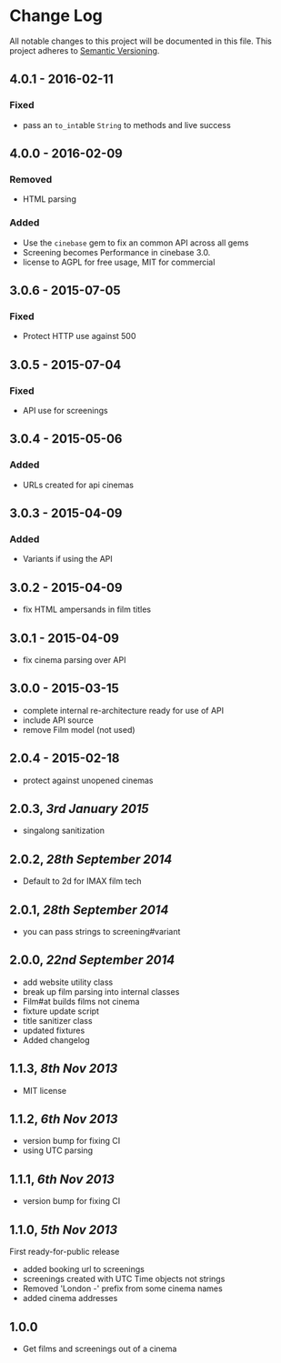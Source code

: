 # Change Log
All notable changes to this project will be documented in this file.
This project adheres to [Semantic Versioning](http://semver.org/).

## 4.0.1 - 2016-02-11

### Fixed
- pass an `to_int`able `String` to methods and live success

## 4.0.0 - 2016-02-09

### Removed
- HTML parsing

### Added
- Use the `cinebase` gem to fix an common API across all gems
- Screening becomes Performance in cinebase 3.0.
- license to AGPL for free usage, MIT for commercial

## 3.0.6 - 2015-07-05

### Fixed
- Protect HTTP use against 500

## 3.0.5 - 2015-07-04

### Fixed
- API use for screenings

## 3.0.4 - 2015-05-06

### Added
- URLs created for api cinemas

## 3.0.3 - 2015-04-09

### Added
- Variants if using the API

## 3.0.2 - 2015-04-09

- fix HTML ampersands in film titles

## 3.0.1 - 2015-04-09

- fix cinema parsing over API

## 3.0.0 - 2015-03-15

- complete internal re-architecture ready for use of API
- include API source
- remove Film model (not used)

## 2.0.4 - 2015-02-18

- protect against unopened cinemas

## 2.0.3, _3rd January 2015_

- singalong sanitization

## 2.0.2, _28th September 2014_

- Default to 2d for IMAX film tech

## 2.0.1, _28th September 2014_

- you can pass strings to screening#variant

## 2.0.0, _22nd September 2014_

- add website utility class
- break up film parsing into internal classes
- Film#at builds films not cinema
- fixture update script
- title sanitizer class
- updated fixtures
- Added changelog

## 1.1.3, _8th Nov 2013_

- MIT license

## 1.1.2, _6th Nov 2013_

- version bump for fixing CI
- using UTC parsing

## 1.1.1, _6th Nov 2013_

- version bump for fixing CI

## 1.1.0, _5th Nov 2013_

First ready-for-public release

- added booking url to screenings
- screenings created with UTC Time objects not strings
- Removed 'London -' prefix from some cinema names
- added cinema addresses

## 1.0.0

- Get films and screenings out of a cinema
